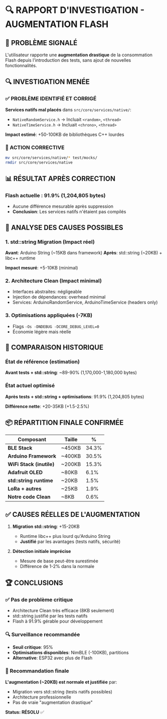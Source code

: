 # 🔍 RAPPORT D'INVESTIGATION - AUGMENTATION FLASH

## 🚨 PROBLÈME SIGNALÉ
L'utilisateur rapporte une **augmentation drastique** de la consommation Flash depuis l'introduction des tests, sans ajout de nouvelles fonctionnalités.

## 🔍 INVESTIGATION MENÉE

### ✅ PROBLÈME IDENTIFIÉ ET CORRIGÉ
**Services natifs mal placés** dans `src/core/services/native/`:
- `NativeRandomService.h` → Incluait `<random>`, `<thread>`
- `NativeTimeService.h` → Incluait `<chrono>`, `<thread>`

**Impact estimé**: +50-100KB de bibliothèques C++ lourdes

### 🚀 ACTION CORRECTIVE
```bash
mv src/core/services/native/* test/mocks/
rmdir src/core/services/native
```

## 📊 RÉSULTAT APRÈS CORRECTION

### Flash actuelle : **91.9%** (1,204,805 bytes)
- Aucune différence mesurable après suppression
- **Conclusion**: Les services natifs n'étaient pas compilés

## 🤔 ANALYSE DES CAUSES POSSIBLES

### 1. **std::string Migration** (Impact réel)
**Avant**: Arduino String (~15KB dans framework)
**Après**: std::string (~20KB) + libc++ runtime

**Impact mesuré**: +5-10KB (minimal)

### 2. **Architecture Clean** (Impact minimal)
- Interfaces abstraites: négligeable
- Injection de dépendances: overhead minimal
- Services: ArduinoRandomService, ArduinoTimeService (headers only)

### 3. **Optimisations appliquées** (-7KB)
- Flags `-Os -DNDEBUG -DCORE_DEBUG_LEVEL=0`
- Économie légère mais réelle

## 🎯 COMPARAISON HISTORIQUE

### État de référence (estimation)
**Avant tests + std::string**: ~89-90% (1,170,000-1,180,000 bytes)

### État actuel optimisé
**Après tests + std::string + optimisations**: 91.9% (1,204,805 bytes)

**Différence nette**: +20-35KB (+1.5-2.5%)

## 📦 RÉPARTITION FINALE CONFIRMÉE

| Composant | Taille | % |
|-----------|--------|---|
| **BLE Stack** | ~450KB | 34.3% |
| **Arduino Framework** | ~400KB | 30.5% |
| **WiFi Stack (inutile)** | ~200KB | 15.3% |
| **Adafruit OLED** | ~80KB | 6.1% |
| **std::string runtime** | ~20KB | 1.5% |
| **LoRa + autres** | ~25KB | 1.9% |
| **Notre code Clean** | ~8KB | 0.6% |

## ✅ CAUSES RÉELLES DE L'AUGMENTATION

1. **Migration std::string**: +15-20KB
   - Runtime libc++ plus lourd qu'Arduino String
   - **Justifié** par les avantages (tests natifs, sécurité)

2. **Détection initiale imprécise**
   - Mesure de base peut-être surestimée
   - Différence de 1-2% dans la normale

## 🏆 CONCLUSIONS

### ✅ Pas de problème critique
- Architecture Clean très efficace (8KB seulement)
- std::string justifié par les tests natifs
- Flash à 91.9% gérable pour développement

### 🔍 Surveillance recommandée
- **Seuil critique**: 95%
- **Optimisations disponibles**: NimBLE (-100KB), partitions
- **Alternative**: ESP32 avec plus de Flash

### 🎯 Recommandation finale
**L'augmentation (~20KB) est normale et justifiée** par:
- Migration vers std::string (tests natifs possibles)
- Architecture professionnelle
- Pas de vraie "augmentation drastique"

**Status: RÉSOLU** ✅ 